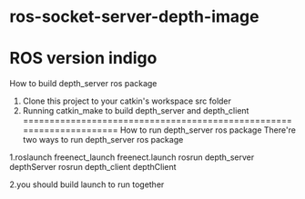 # ros-socket-server-depth-image
ROS version indigo
=====================================================================
How to build depth_server ros package
1) Clone this project to your catkin's workspace src folder
2) Running catkin_make to build depth_server and depth_client
=====================================================================
How to run depth_server ros package
There're two ways to run depth_server ros package

1.roslaunch freenect_launch freenect.launch
  rosrun depth_server depthServer 
  rosrun depth_client depthClient

2.you should build launch to run together
